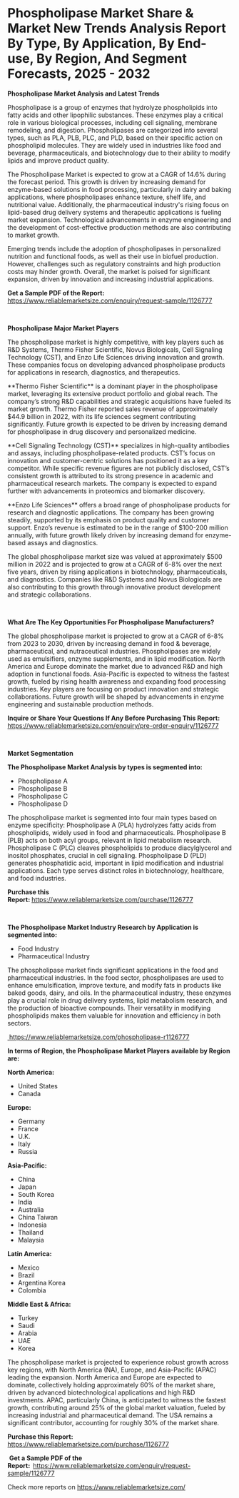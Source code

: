 <p><h1>Phospholipase Market Share & Market New Trends Analysis Report By Type, By Application, By End-use, By Region, And Segment Forecasts, 2025 - 2032</h1></p><p><strong>Phospholipase Market Analysis and Latest Trends</strong></p>
<p><p>Phospholipase is a group of enzymes that hydrolyze phospholipids into fatty acids and other lipophilic substances. These enzymes play a critical role in various biological processes, including cell signaling, membrane remodeling, and digestion. Phospholipases are categorized into several types, such as PLA, PLB, PLC, and PLD, based on their specific action on phospholipid molecules. They are widely used in industries like food and beverage, pharmaceuticals, and biotechnology due to their ability to modify lipids and improve product quality.</p><p>The Phospholipase Market is expected to grow at a CAGR of 14.6% during the forecast period. This growth is driven by increasing demand for enzyme-based solutions in food processing, particularly in dairy and baking applications, where phospholipases enhance texture, shelf life, and nutritional value. Additionally, the pharmaceutical industry's rising focus on lipid-based drug delivery systems and therapeutic applications is fueling market expansion. Technological advancements in enzyme engineering and the development of cost-effective production methods are also contributing to market growth.</p><p>Emerging trends include the adoption of phospholipases in personalized nutrition and functional foods, as well as their use in biofuel production. However, challenges such as regulatory constraints and high production costs may hinder growth. Overall, the market is poised for significant expansion, driven by innovation and increasing industrial applications.</p></p>
<p><strong>Get a Sample PDF of the Report:&nbsp;</strong> <a href="https://www.reliablemarketsize.com/enquiry/request-sample/1126777?utm_campaign=1766&utm_medium=2&utm_source=Github&utm_content=ia&utm_term=26012025&utm_id=phospholipase">https://www.reliablemarketsize.com/enquiry/request-sample/1126777</a></p>
<p>&nbsp;</p>
<p><strong>Phospholipase Major Market Players</strong></p>
<p><p>The phospholipase market is highly competitive, with key players such as R&D Systems, Thermo Fisher Scientific, Novus Biologicals, Cell Signaling Technology (CST), and Enzo Life Sciences driving innovation and growth. These companies focus on developing advanced phospholipase products for applications in research, diagnostics, and therapeutics.</p><p>**Thermo Fisher Scientific** is a dominant player in the phospholipase market, leveraging its extensive product portfolio and global reach. The company’s strong R&D capabilities and strategic acquisitions have fueled its market growth. Thermo Fisher reported sales revenue of approximately $44.9 billion in 2022, with its life sciences segment contributing significantly. Future growth is expected to be driven by increasing demand for phospholipase in drug discovery and personalized medicine.</p><p>**Cell Signaling Technology (CST)** specializes in high-quality antibodies and assays, including phospholipase-related products. CST’s focus on innovation and customer-centric solutions has positioned it as a key competitor. While specific revenue figures are not publicly disclosed, CST’s consistent growth is attributed to its strong presence in academic and pharmaceutical research markets. The company is expected to expand further with advancements in proteomics and biomarker discovery.</p><p>**Enzo Life Sciences** offers a broad range of phospholipase products for research and diagnostic applications. The company has been growing steadily, supported by its emphasis on product quality and customer support. Enzo’s revenue is estimated to be in the range of $100-200 million annually, with future growth likely driven by increasing demand for enzyme-based assays and diagnostics.</p><p>The global phospholipase market size was valued at approximately $500 million in 2022 and is projected to grow at a CAGR of 6-8% over the next five years, driven by rising applications in biotechnology, pharmaceuticals, and diagnostics. Companies like R&D Systems and Novus Biologicals are also contributing to this growth through innovative product development and strategic collaborations.</p></p>
<p>&nbsp;</p>
<p><strong>What Are The Key Opportunities For Phospholipase Manufacturers?</strong></p>
<p><p>The global phospholipase market is projected to grow at a CAGR of 6-8% from 2023 to 2030, driven by increasing demand in food & beverage, pharmaceutical, and nutraceutical industries. Phospholipases are widely used as emulsifiers, enzyme supplements, and in lipid modification. North America and Europe dominate the market due to advanced R&D and high adoption in functional foods. Asia-Pacific is expected to witness the fastest growth, fueled by rising health awareness and expanding food processing industries. Key players are focusing on product innovation and strategic collaborations. Future growth will be shaped by advancements in enzyme engineering and sustainable production methods.</p></p>
<p><strong>Inquire or Share Your Questions If Any Before Purchasing This Report:</strong> <a href="https://www.reliablemarketsize.com/enquiry/pre-order-enquiry/1126777?utm_campaign=1766&utm_medium=2&utm_source=Github&utm_content=ia&utm_term=26012025&utm_id=phospholipase">https://www.reliablemarketsize.com/enquiry/pre-order-enquiry/1126777</a></p>
<p>&nbsp;</p>
<p><strong>Market Segmentation</strong></p>
<p><strong>The Phospholipase Market Analysis by types is segmented into:</strong></p>
<p><ul><li>Phospholipase A</li><li>Phospholipase B</li><li>Phospholipase C</li><li>Phospholipase D</li></ul></p>
<p><p>The phospholipase market is segmented into four main types based on enzyme specificity: Phospholipase A (PLA) hydrolyzes fatty acids from phospholipids, widely used in food and pharmaceuticals. Phospholipase B (PLB) acts on both acyl groups, relevant in lipid metabolism research. Phospholipase C (PLC) cleaves phospholipids to produce diacylglycerol and inositol phosphates, crucial in cell signaling. Phospholipase D (PLD) generates phosphatidic acid, important in lipid modification and industrial applications. Each type serves distinct roles in biotechnology, healthcare, and food industries.</p></p>
<p><strong>Purchase this Report:&nbsp;</strong><a href="https://www.reliablemarketsize.com/purchase/1126777?utm_campaign=1766&utm_medium=2&utm_source=Github&utm_content=ia&utm_term=26012025&utm_id=phospholipase">https://www.reliablemarketsize.com/purchase/1126777</a></p>
<p>&nbsp;</p>
<p><strong>The Phospholipase Market Industry Research by Application is segmented into:</strong></p>
<p><ul><li>Food Industry</li><li>Pharmaceutical Industry</li></ul></p>
<p><p>The phospholipase market finds significant applications in the food and pharmaceutical industries. In the food sector, phospholipases are used to enhance emulsification, improve texture, and modify fats in products like baked goods, dairy, and oils. In the pharmaceutical industry, these enzymes play a crucial role in drug delivery systems, lipid metabolism research, and the production of bioactive compounds. Their versatility in modifying phospholipids makes them valuable for innovation and efficiency in both sectors.</p></p>
<p><a href="https://www.reliablemarketsize.com/phospholipase-r1126777?utm_campaign=1766&utm_medium=2&utm_source=Github&utm_content=ia&utm_term=26012025&utm_id=phospholipase">&nbsp;https://www.reliablemarketsize.com/phospholipase-r1126777</a></p>
<p><strong>In terms of Region, the Phospholipase Market Players available by Region are:</strong></p>
<p>
    <p> <strong> North America: </strong>
        <ul>
            <li>United States</li>
            <li>Canada</li>
        </ul>
        </p> 
    <p> <strong> Europe: </strong>
        <ul>
            <li>Germany</li>
            <li>France</li>
            <li>U.K.</li>
            <li>Italy</li>
            <li>Russia</li>
        </ul>
        </p> 
    <p> <strong> Asia-Pacific: </strong>
        <ul>
            <li>China</li>
            <li>Japan</li>
            <li>South Korea</li>
            <li>India</li>
            <li>Australia</li>
            <li>China Taiwan</li>
            <li>Indonesia</li>
            <li>Thailand</li>
            <li>Malaysia</li>
        </ul>
        </p> 
    <p> <strong> Latin America: </strong>
        <ul>
            <li>Mexico</li>
            <li>Brazil</li>
            <li>Argentina Korea</li>
            <li>Colombia</li>
        </ul>
        </p> 
    <p> <strong> Middle East & Africa: </strong>
        <ul>
            <li>Turkey</li>
            <li>Saudi</li>
            <li>Arabia</li>
            <li>UAE</li>
            <li>Korea</li>
        </ul>
    </p>
    </p>
<p><p>The phospholipase market is projected to experience robust growth across key regions, with North America (NA), Europe, and Asia-Pacific (APAC) leading the expansion. North America and Europe are expected to dominate, collectively holding approximately 60% of the market share, driven by advanced biotechnological applications and high R&D investments. APAC, particularly China, is anticipated to witness the fastest growth, contributing around 25% of the global market valuation, fueled by increasing industrial and pharmaceutical demand. The USA remains a significant contributor, accounting for roughly 30% of the market share.</p></p>
<p><strong>Purchase this Report: </strong><a href="https://www.reliablemarketsize.com/purchase/1126777?utm_campaign=1766&utm_medium=2&utm_source=Github&utm_content=ia&utm_term=26012025&utm_id=phospholipase">https://www.reliablemarketsize.com/purchase/1126777</a></p>
<p>&nbsp;<strong>Get a Sample PDF of the Report:&nbsp;&nbsp;</strong><a href="https://www.reliablemarketsize.com/enquiry/request-sample/1126777?utm_campaign=1766&utm_medium=2&utm_source=Github&utm_content=ia&utm_term=26012025&utm_id=phospholipase">https://www.reliablemarketsize.com/enquiry/request-sample/1126777</a></p>
<p><strong></strong></p>
<p>Check more reports on <a href="https://www.reliablemarketsize.com/?utm_campaign=1766&utm_medium=2&utm_source=Github&utm_content=ia&utm_term=26012025&utm_id=phospholipase">https://www.reliablemarketsize.com/</a></p>